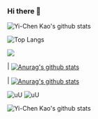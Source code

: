 ### Hi there 👋

![Yi-Chen Kao's github stats](https://github-readme-stats.vercel.app/api?username=fireblue95&theme=vue-dark&show_icons=true)

![Top Langs](https://github-readme-stats.vercel.app/api/top-langs/?username=fireblue95&layout=pie&langs_count=10)

<a href="https://github.com/anuraghazra/github-readme-stats">
  <img align="center" src="https://github-readme-stats.vercel.app/api/pin/?username=anuraghazra&repo=github-readme-stats&theme=buefy" />
</a>

| <a href="https://github.com/anuraghazra/github-readme-stats"><img align="center" src="https://github-readme-stats.vercel.app/api?username=anuraghazra&show_icons=true&include_all_commits=true&theme=buefy&hide_border=true" alt="Anurag's github stats" /></a> 

| <a href="https://github.com/anuraghazra/github-readme-stats"><img align="center" src="https://github-readme-stats.vercel.app/api?username=fireblue95&show_icons=true&include_all_commits=true&theme=buefy&hide_border=true" alt="Anurag's github stats" /></a> 

![uU](https://github-readme-stats.vercel.app/api?username=fireblue95&show_icons=true&include_all_commits=true&theme=buefy&hide_border=true)
![uU](https://github-readme-stats.vercel.app/api?username=fireblue95&theme=vue-dark)

![Yi-Chen Kao's github stats](https://github-readme-stats.vercel.app/api?username=fireblue95&theme=vue-dark&show_icons=true)
